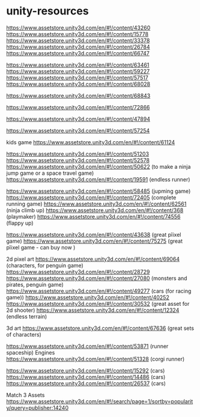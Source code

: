 # unity-resources

https://www.assetstore.unity3d.com/en/#!/content/43260
https://www.assetstore.unity3d.com/en/#!/content/15778
https://www.assetstore.unity3d.com/en/#!/content/33378
https://www.assetstore.unity3d.com/en/#!/content/26784
https://www.assetstore.unity3d.com/en/#!/content/66747


https://www.assetstore.unity3d.com/en/#!/content/63461
https://www.assetstore.unity3d.com/en/#!/content/59227
https://www.assetstore.unity3d.com/en/#!/content/57517
https://www.assetstore.unity3d.com/en/#!/content/68028


https://www.assetstore.unity3d.com/en/#!/content/68843

https://www.assetstore.unity3d.com/en/#!/content/72866

https://www.assetstore.unity3d.com/en/#!/content/47894

https://www.assetstore.unity3d.com/en/#!/content/57254



kids game
https://www.assetstore.unity3d.com/en/#!/content/61124


https://www.assetstore.unity3d.com/en/#!/content/51203
https://www.assetstore.unity3d.com/en/#!/content/52578
https://www.assetstore.unity3d.com/en/#!/content/50622    (to make a ninja jump game or a space travel game)
https://www.assetstore.unity3d.com/en/#!/content/19591 (endless runner)

https://www.assetstore.unity3d.com/en/#!/content/58485 (jupming game)
https://www.assetstore.unity3d.com/en/#!/content/72405 (complete running game)
https://www.assetstore.unity3d.com/en/#!/content/62561 (ninja climb up)
https://www.assetstore.unity3d.com/en/#!/content/368 (playmaker)
https://www.assetstore.unity3d.com/en/#!/content/74556 (flappy up)

https://www.assetstore.unity3d.com/en/#!/content/43638 (great pĩixel game)
https://www.assetstore.unity3d.com/en/#!/content/75275 (great pĩixel game - can buy now )

2d pixel art
https://www.assetstore.unity3d.com/en/#!/content/69064 (characters, for penguin game)
https://www.assetstore.unity3d.com/en/#!/content/28729
https://www.assetstore.unity3d.com/en/#!/content/27080 (monsters and pirates, penguin game)
https://www.assetstore.unity3d.com/en/#!/content/49277 (cars (for racing game))
https://www.assetstore.unity3d.com/en/#!/content/40252
https://www.assetstore.unity3d.com/en/#!/content/30532 (great asset for 2d shooter)
https://www.assetstore.unity3d.com/en/#!/content/12324 (endless terrain)



3d art
https://www.assetstore.unity3d.com/en/#!/content/67636 (great sets of characters)

https://www.assetstore.unity3d.com/en/#!/content/53871 (runner spaceship)
Engines
https://www.assetstore.unity3d.com/en/#!/content/51328 (corgi runner)

https://www.assetstore.unity3d.com/en/#!/content/15292 (cars)
https://www.assetstore.unity3d.com/en/#!/content/14486 (cars)
https://www.assetstore.unity3d.com/en/#!/content/26537 (cars)

Match 3 Assets
https://www.assetstore.unity3d.com/en/#!/search/page=1/sortby=popularity/query=publisher:14240


